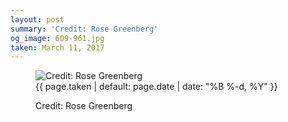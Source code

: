 ```yaml
---
layout: post
summary: 'Credit: Rose Greenberg'
og_image: 609-961.jpg
taken: March 11, 2017
---
```


<figure class="post">
<img alt="Credit: Rose Greenberg" sizes="(min-width: 700px) 50vw, calc(100vw - 2rem)" src="{{ site.assets_url }}/609-480.jpg" srcset="{{ site.assets_url }}/609-240.jpg 240w, {{ site.assets_url }}/609-480.jpg 480w, {{ site.assets_url }}/609-721.jpg 721w, {{ site.assets_url }}/609-961.jpg 961w"/>
<figcaption>
<time>{{ page.taken | default: page.date | date: "%B %-d, %Y" }}</time>
<p>Credit: Rose Greenberg</p>
</figcaption>
</figure>

